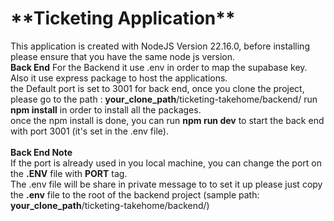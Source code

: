 <h1>**Ticketing Application**</h1>

This application is created with NodeJS Version 22.16.0, before installing please ensure that you have the same node js version. <br>
**Back End**
For the Backend it use .env in order to map the supabase key.<br>
Also it use express package to host the applications. <br>
the Default port is set to 3001 for back end, once you clone the project, please go to the path : **your_clone_path**/ticketing-takehome/backend/ run **npm install** in order to install all the packages.<br>
once the npm install is done, you can run **npm run dev** to start the back end with port 3001 (it's set in the .env file). <br>
<br>
**Back End Note**<br>
If the port is already used in you local machine, you can change the port on the **.ENV** file with **PORT** tag.<br>
The .env file will be share in private message to to set it up please just copy the **.env** file to the root of the backend project (sample path: **your_clone_path**/ticketing-takehome/backend/)

